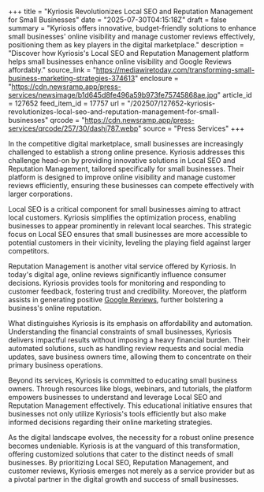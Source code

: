 +++
title = "Kyriosis Revolutionizes Local SEO and Reputation Management for Small Businesses"
date = "2025-07-30T04:15:18Z"
draft = false
summary = "Kyriosis offers innovative, budget-friendly solutions to enhance small businesses' online visibility and manage customer reviews effectively, positioning them as key players in the digital marketplace."
description = "Discover how Kyriosis's Local SEO and Reputation Management platform helps small businesses enhance online visibility and Google Reviews affordably."
source_link = "https://mediawiretoday.com/transforming-small-business-marketing-strategies-374613"
enclosure = "https://cdn.newsramp.app/press-services/newsimage/b1d645d8fe496a59b973fe75745868ae.jpg"
article_id = 127652
feed_item_id = 17757
url = "/202507/127652-kyriosis-revolutionizes-local-seo-and-reputation-management-for-small-businesses"
qrcode = "https://cdn.newsramp.app/press-services/qrcode/257/30/dashj787.webp"
source = "Press Services"
+++

<p>In the competitive digital marketplace, small businesses are increasingly challenged to establish a strong online presence. Kyriosis addresses this challenge head-on by providing innovative solutions in Local SEO and Reputation Management, tailored specifically for small businesses. Their platform is designed to improve online visibility and manage customer reviews efficiently, ensuring these businesses can compete effectively with larger corporations.</p><p>Local SEO is a critical component for small businesses aiming to attract local customers. Kyriosis simplifies the optimization process, enabling businesses to appear prominently in relevant local searches. This strategic focus on Local SEO ensures that small businesses are more accessible to potential customers in their vicinity, leveling the playing field against larger competitors.</p><p>Reputation Management is another vital service offered by Kyriosis. In today's digital age, online reviews significantly influence consumer decisions. Kyriosis provides tools for monitoring and responding to customer feedback, fostering trust and credibility. Moreover, the platform assists in generating positive <a href="https://www.google.com" rel="nofollow" target="_blank">Google Reviews</a>, further bolstering a business's online reputation.</p><p>What distinguishes Kyriosis is its emphasis on affordability and automation. Understanding the financial constraints of small businesses, Kyriosis delivers impactful results without imposing a heavy financial burden. Their automated solutions, such as handling review requests and social media updates, save business owners time, allowing them to concentrate on their primary business operations.</p><p>Beyond its services, Kyriosis is committed to educating small business owners. Through resources like blogs, webinars, and tutorials, the platform empowers businesses to understand and leverage Local SEO and Reputation Management effectively. This educational initiative ensures that businesses not only utilize Kyriosis's tools efficiently but also make informed decisions regarding their online marketing strategies.</p><p>As the digital landscape evolves, the necessity for a robust online presence becomes undeniable. Kyriosis is at the vanguard of this transformation, offering customized solutions that cater to the distinct needs of small businesses. By prioritizing Local SEO, Reputation Management, and customer reviews, Kyriosis emerges not merely as a service provider but as a pivotal partner in the digital growth and success of small businesses.</p>